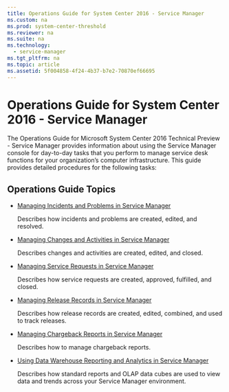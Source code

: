 ```yaml
---
title: Operations Guide for System Center 2016 - Service Manager
ms.custom: na
ms.prod: system-center-threshold
ms.reviewer: na
ms.suite: na
ms.technology: 
  - service-manager
ms.tgt_pltfrm: na
ms.topic: article
ms.assetid: 5f004858-4f24-4b37-b7e2-70870ef66695
---
```

# Operations Guide for System Center 2016 - Service Manager
The Operations Guide for Microsoft System Center 2016 Technical Preview \- Service Manager provides information about using the Service Manager console for day\-to\-day tasks that you perform to manage service desk functions for your organization’s computer infrastructure. This guide provides detailed procedures for the following tasks:

## Operations Guide Topics

-   [Managing Incidents and Problems in Service Manager](Managing-Incidents-and-Problems-in-Service-Manager.md)

    Describes how incidents and problems are created, edited, and resolved.

-   [Managing Changes and Activities in Service Manager](Managing-Changes-and-Activities-in-Service-Manager.md)

    Describes changes and activities are created, edited, and closed.

-   [Managing Service Requests in Service Manager](Managing-Service-Requests-in-Service-Manager.md)

    Describes how service requests are created, approved, fulfilled, and closed.

-   [Managing Release Records in Service Manager](Managing-Release-Records-in-Service-Manager.md)

    Describes how release records are created, edited, combined, and used to track releases.

-   [Managing Chargeback Reports in Service Manager](Managing-Chargeback-Reports-in-Service-Manager.md)

    Describes how to manage chargeback reports.

-   [Using Data Warehouse Reporting and Analytics in Service Manager](Using-Data-Warehouse-Reporting-and-Analytics-in-Service-Manager.md)

    Describes how standard reports and OLAP data cubes are used to view data and trends across your Service Manager environment.


